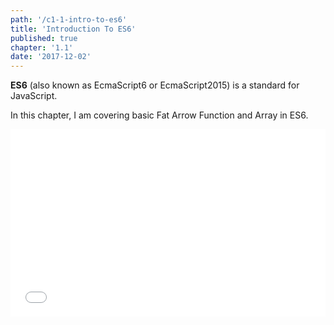 ```yaml
---
path: '/c1-1-intro-to-es6'
title: 'Introduction To ES6'
published: true
chapter: '1.1'
date: '2017-12-02'
---
```

__ES6__ (also known as EcmaScript6 or EcmaScript2015) is a standard for JavaScript.

In this chapter, I am covering basic Fat Arrow Function and Array in ES6.
<iframe width="100%" height="300" src="//jsfiddle.net/superoo7/dz32xadv/embedded/" allowpaymentrequest allowfullscreen="allowfullscreen" frameborder="0"></iframe>

